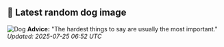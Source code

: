 ## 🐶 Latest random dog image
![Dog](https://images.dog.ceo/breeds/affenpinscher/n02110627_12997.jpg)
**Advice:** "The hardest things to say are usually the most important."
*Updated: 2025-07-25 06:52 UTC*
